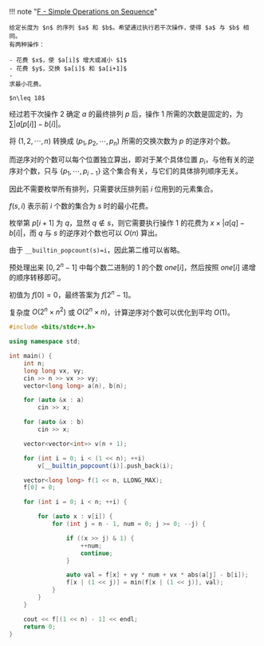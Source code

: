 !!! note "[F - Simple Operations on Sequence](https://atcoder.jp/contests/abc232/tasks/abc235_f)"

    给定长度为 $n$ 的序列 $a$ 和 $b$。希望通过执行若干次操作，使得 $a$ 与 $b$ 相同。
    有两种操作：

    - 花费 $x$，使 $a[i]$ 增大或减小 $1$
    - 花费 $y$，交换 $a[i]$ 和 $a[i+1]$
    - 
    求最小花费。

    $n\leq 18$

经过若干次操作 $2$ 确定 $a$ 的最终排列 $p$ 后，操作 $1$ 所需的次数是固定的，为 $\sum{|a[p[i]]-b[i]|}$。

将 $(1,2,\cdots,n)$ 转换成 $(p_1,p_2,\cdots,p_n)$ 所需的交换次数为 $p$ 的逆序对个数。

而逆序对的个数可以每个位置独立算出，即对于某个具体位置 $p_i$，与他有关的逆序对个数，只与 $\{p_1,\cdots, p_{i-1}\}$ 这个集合有关，与它们的具体排列顺序无关。

因此不需要枚举所有排列，只需要状压排列前 $i$ 位用到的元素集合。

$f(s,i)$ 表示前 $i$ 个数的集合为 $s$ 时的最小花费。

枚举第 $p[i+1]$ 为 $q$，显然 $q\not\in s$，则它需要执行操作 $1$ 的花费为 $x\times |a[q]-b[i]|$，而 $q$ 与 $s$ 的逆序对个数也可以 $O(n)$ 算出。

由于 `__builtin_popcount(s)=i`，因此第二维可以省略。

预处理出来 $[0,2^n-1]$ 中每个数二进制的 $1$ 的个数 $one[i]$，然后按照 $one[i]$ 递增的顺序转移即可。

初值为 $f[0]=0$，最终答案为 $f[2^n-1]$。

复杂度 $O(2^n\times n^2)$ 或 $O(2^n\times n)$，计算逆序对个数可以优化到平均 $O(1)$。

```cpp
#include <bits/stdc++.h>

using namespace std;

int main() {
    int n;
    long long vx, vy;
    cin >> n >> vx >> vy;
    vector<long long> a(n), b(n);

    for (auto &x : a)
        cin >> x;

    for (auto &x : b)
        cin >> x;

    vector<vector<int>> v(n + 1);

    for (int i = 0; i < (1 << n); ++i)
        v[__builtin_popcount(i)].push_back(i);

    vector<long long> f(1 << n, LLONG_MAX);
    f[0] = 0;

    for (int i = 0; i < n; ++i) {

        for (auto x : v[i]) {
            for (int j = n - 1, num = 0; j >= 0; --j) {

                if ((x >> j) & 1) {
                    ++num;
                    continue;
                }

                auto val = f[x] + vy * num + vx * abs(a[j] - b[i]);
                f[x | (1 << j)] = min(f[x | (1 << j)], val);
            }
        }
    }

    cout << f[(1 << n) - 1] << endl;
    return 0;
}
```

